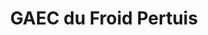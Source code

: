 ---
title: "GAEC du Froid Pertuis"
url: /rechicourt-la-petite/gaec-du-froid-pertuis/
shop: Hofladen
---